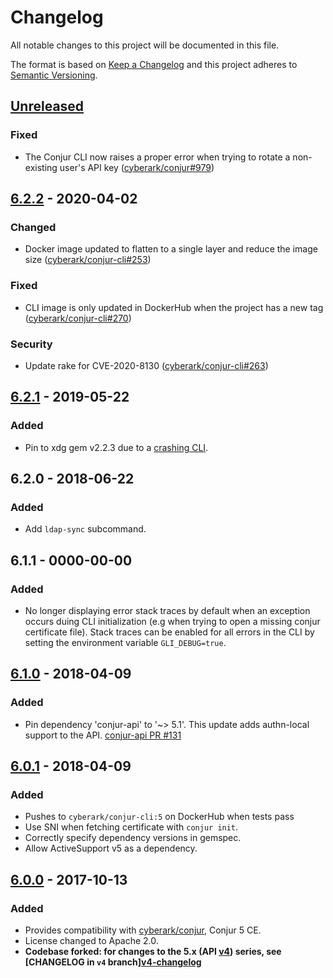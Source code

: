 # Changelog
All notable changes to this project will be documented in this file.

The format is based on [Keep a Changelog](http://keepachangelog.com/en/1.0.0/)
and this project adheres to [Semantic Versioning](http://semver.org/spec/v2.0.0.html).

## [Unreleased]
### Fixed
- The Conjur CLI now raises a proper error when trying to rotate a non-existing user's API key
  ([cyberark/conjur#979](https://github.com/cyberark/conjur/issues/979))

## [6.2.2] - 2020-04-02
### Changed
- Docker image updated to flatten to a single layer and reduce the image
  size ([cyberark/conjur-cli#253](https://github.com/cyberark/conjur-cli/issues/253))

### Fixed
- CLI image is only updated in DockerHub when the project has a new tag
  ([cyberark/conjur-cli#270](https://github.com/cyberark/conjur-cli/issues/270))

### Security
- Update rake for CVE-2020-8130 ([cyberark/conjur-cli#263](https://github.com/cyberark/conjur-cli/issues/263))

## [6.2.1] - 2019-05-22
### Added
- Pin to xdg gem v2.2.3 due to a [crashing CLI](https://github.com/cyberark/conjur-cli/issues/243).

## 6.2.0 - 2018-06-22
### Added
- Add `ldap-sync` subcommand.

## 6.1.1 - 0000-00-00
### Added
- No longer displaying error stack traces by default when an exception occurs duing CLI initialization (e.g when trying to open a missing conjur certificate file). Stack traces can be enabled for all errors in the CLI by setting the environment variable `GLI_DEBUG=true`.

## [6.1.0] - 2018-04-09
### Added
- Pin dependency 'conjur-api' to '~> 5.1'. This update adds authn-local support to the API. [conjur-api PR #131](https://github.com/cyberark/conjur-api-ruby/pull/131)

## [6.0.1] - 2018-04-09
### Added
- Pushes to `cyberark/conjur-cli:5` on DockerHub when tests pass
- Use SNI when fetching certificate with `conjur init`.
- Correctly specify dependency versions in gemspec.
- Allow ActiveSupport v5 as a dependency.

## [6.0.0] - 2017-10-13
### Added
- Provides compatibility with [cyberark/conjur](https://github.com/cyberark/conjur), Conjur 5 CE.
- License changed to Apache 2.0.
- **Codebase forked: for changes to the 5.x (API [v4](https://github.com/cyberark/conjur-cli/tree/v4)) series, see
  [CHANGELOG in `v4` branch][v4-changelog](https://github.com/cyberark/conjur-cli/blob/v4/CHANGELOG.md)**

[Unreleased]: https://github.com/cyberark/conjur-cli/compare/v6.2.2...HEAD
[6.2.2]: https://github.com/cyberark/conjur-cli/compare/v6.2.1...v6.2.2
[6.2.1]: https://github.com/cyberark/conjur-cli/compare/v6.2.0...v6.2.1
[6.1.0]: https://github.com/cyberark/conjur-cli/compare/v6.0.1...v6.1.0
[6.0.1]: https://github.com/cyberark/conjur-cli/compare/v6.0.0...v6.0.1
[6.0.0]: https://github.com/cyberark/conjur-cli/compare/v5.6.6...v6.0.0
